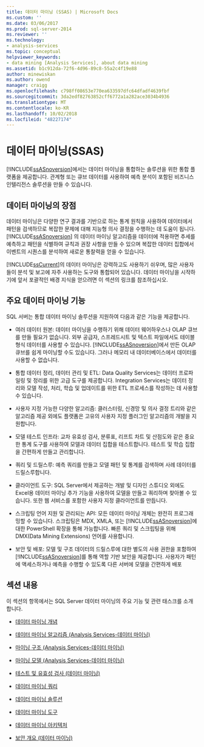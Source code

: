 ```yaml
---
title: 데이터 마이닝 (SSAS) | Microsoft Docs
ms.custom: ''
ms.date: 03/06/2017
ms.prod: sql-server-2014
ms.reviewer: ''
ms.technology:
- analysis-services
ms.topic: conceptual
helpviewer_keywords:
- data mining [Analysis Services], about data mining
ms.assetid: b1c912da-72f6-4d96-89c8-55a2c4f19e88
author: minewiskan
ms.author: owend
manager: craigg
ms.openlocfilehash: c798ff08653e770ea633597dfc64dfadf4639fbf
ms.sourcegitcommit: 3da2edf82763852cff6772a1a282ace3034b4936
ms.translationtype: MT
ms.contentlocale: ko-KR
ms.lasthandoff: 10/02/2018
ms.locfileid: "48227174"
---
```

# <a name="data-mining-ssas"></a>데이터 마이닝(SSAS)
  [!INCLUDE[ssASnoversion](../../includes/ssasnoversion-md.md)]에서는 데이터 마이닝을 통합하는 솔루션을 위한 통합 플랫폼을 제공합니다. 관계형 또는 큐브 데이터를 사용하여 예측 분석이 포함된 비즈니스 인텔리전스 솔루션을 만들 수 있습니다.  
  
## <a name="benefits-of-data-mining"></a>데이터 마이닝의 장점  
 데이터 마이닝은 다양한 연구 결과를 기반으로 하는 통계 원칙을 사용하여 데이터에서 패턴을 검색하므로 복잡한 문제에 대해 지능형 의사 결정을 수행하는 데 도움이 됩니다. [!INCLUDE[ssASnoversion](../../includes/ssasnoversion-md.md)] 의 데이터 마이닝 알고리즘을 데이터에 적용하면 추세를 예측하고 패턴을 식별하여 규칙과 권장 사항을 만들 수 있으며 복잡한 데이터 집합에서 이벤트의 시퀀스를 분석하여 새로운 통찰력을 얻을 수 있습니다.  
  
 [!INCLUDE[ssCurrent](../../includes/sscurrent-md.md)]의 데이터 마이닝은 강력하고도 사용하기 쉬우며, 많은 사용자들이 분석 및 보고에 자주 사용하는 도구와 통합되어 있습니다. 데이터 마이닝을 시작하기에 앞서 포괄적인 배경 지식을 얻으려면 이 섹션의 링크를 참조하십시오.  
  
## <a name="key-data-mining-features"></a>주요 데이터 마이닝 기능  
 SQL 서버는 통합 데이터 마이닝 솔루션을 지원하여 다음과 같은 기능을 제공합니다.  
  
-   여러 데이터 원본: 데이터 마이닝을 수행하기 위해 데이터 웨어하우스나 OLAP 큐브를 만들 필요가 없습니다. 외부 공급자, 스프레드시트 및 텍스트 파일에서도 테이블 형식 데이터를 사용할 수 있습니다. [!INCLUDE[ssASnoversion](../../includes/ssasnoversion-md.md)]에서 만든 OLAP 큐브를 쉽게 마이닝할 수도 있습니다. 그러나 메모리 내 데이터베이스에서 데이터를 사용할 수 없습니다.  
  
-   통합 데이터 정리, 데이터 관리 및 ETL: Data Quality Services는 데이터 프로파일링 및 정리를 위한 고급 도구를 제공합니다. Integration Services는 데이터 정리와 모델 작성, 처리, 학습 및 업데이트를 위한 ETL 프로세스를 작성하는 데 사용할 수 있습니다.  
  
-   사용자 지정 가능한 다양한 알고리즘: 클러스터링, 신경망 및 의사 결정 트리와 같은 알고리즘 제공 외에도 플랫폼은 고유의 사용자 지정 플러그인 알고리즘의 개발을 지원합니다.  
  
-   모델 테스트 인프라: 교차 유효성 검사, 분류표, 리프트 차트 및 산점도와 같은 중요한 통계 도구를 사용하여 모델과 데이터 집합을 테스트합니다. 테스트 및 학습 집합을 간편하게 만들고 관리합니다.  
  
-   쿼리 및 드릴스루: 예측 쿼리를 만들고 모델 패턴 및 통계를 검색하며 사례 데이터를 드릴스루합니다.  
  
-   클라이언트 도구: SQL Server에서 제공하는 개발 및 디자인 스튜디오 외에도 Excel용 데이터 마이닝 추가 기능을 사용하여 모델을 만들고 쿼리하며 찾아볼 수 있습니다. 또한 웹 서비스를 포함한 사용자 지정 클라이언트를 만듭니다.  
  
-   스크립팅 언어 지원 및 관리되는 API: 모든 데이터 마이닝 개체는 완전히 프로그래밍할 수 있습니다. 스크립팅은 MDX, XMLA, 또는 [!INCLUDE[ssASnoversion](../../includes/ssasnoversion-md.md)]에 대한 PowerShell 확장을 통해 가능합니다. 빠른 쿼리 및 스크립팅을 위해 DMX(Data Mining Extensions) 언어를 사용합니다.  
  
-   보안 및 배포: 모델 및 구조 데이터의 드릴스루에 대한 별도의 사용 권한을 포함하여 [!INCLUDE[ssASnoversion](../../includes/ssasnoversion-md.md)]를 통해 역할 기반 보안을 제공합니다. 사용자가 패턴에 액세스하거나 예측을 수행할 수 있도록 다른 서버에 모델을 간편하게 배포  
  
## <a name="in-this-section"></a>섹션 내용  
 이 섹션의 항목에서는 SQL Server 데이터 마이닝의 주요 기능 및 관련 태스크를 소개합니다.  
  
-   [데이터 마이닝 개념](data-mining-concepts.md)  
  
-   [데이터 마이닝 알고리즘 &#40;Analysis Services-데이터 마이닝&#41;](data-mining-algorithms-analysis-services-data-mining.md)  
  
-   [마이닝 구조 &#40;Analysis Services-데이터 마이닝&#41;](mining-structures-analysis-services-data-mining.md)  
  
-   [마이닝 모델 &#40;Analysis Services-데이터 마이닝&#41;](mining-models-analysis-services-data-mining.md)  
  
-   [테스트 및 유효성 검사 &#40;데이터 마이닝&#41;](testing-and-validation-data-mining.md)  
  
-   [데이터 마이닝 쿼리](data-mining-queries.md)  
  
-   [데이터 마이닝 솔루션](data-mining-solutions.md)  
  
-   [데이터 마이닝 도구](data-mining-tools.md)  
  
-   [데이터 마이닝 아키텍처](data-mining-architecture.md)  
  
-   [보안 개요 &#40;데이터 마이닝&#41;](security-overview-data-mining.md)  
  
  

